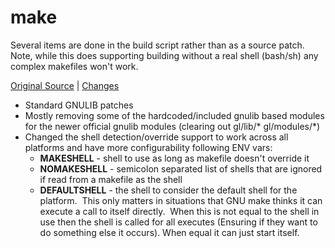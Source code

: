 # make

Several items are done in the build script rather than as a source patch.  Note, while this does supporting building without a real shell (bash/sh) any complex makefiles won't work.

[Original Source](https://savannah.gnu.org/projects/make/) | [Changes](https://github.com/mitchcapper/make/compare/master...win32_enhancements)

- Standard GNULIB patches
- Mostly removing some of the hardcoded/included gnulib based modules for the newer official gnulib modules (clearing out gl/lib/* gl/modules/*)
- Changed the shell detection/override support to work across all platforms and have more configurability following ENV vars:
  - **MAKESHELL** - shell to use as long as makefile doesn't override it
  - **NOMAKESHELL** - semicolon separated list of shells that are ignored if read from a makefile as the shell
  - **DEFAULTSHELL** - the shell to consider the default shell for the platform.  This only matters in situations that GNU make thinks it can execute a call to itself directly.  When this is not equal to the shell in use then the shell is called for all executes (Ensuring if they want to do something else it occurs).  When equal it can just start itself.
    
